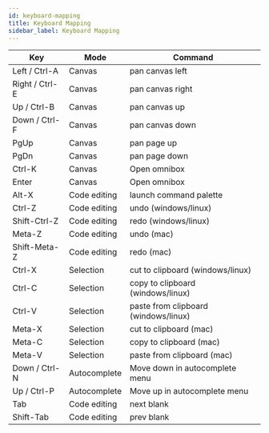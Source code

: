 ```yaml
---
id: keyboard-mapping
title: Keyboard Mapping
sidebar_label: Keyboard Mapping
---
```


| Key            | Mode         | Command                              |
| -------------- | ------------ | ------------------------------------ |
| Left / Ctrl-A  | Canvas       | pan canvas left                      |
| Right / Ctrl-E | Canvas       | pan canvas right                     |
| Up / Ctrl-B    | Canvas       | pan canvas up                        |
| Down / Ctrl-F  | Canvas       | pan canvas down                      |
| PgUp           | Canvas       | pan page up                          |
| PgDn           | Canvas       | pan page down                        |
| Ctrl-K         | Canvas       | Open omnibox                         |
| Enter          | Canvas       | Open omnibox                         |
| Alt-X          | Code editing | launch command palette               |
| Ctrl-Z         | Code editing | undo (windows/linux)                 |
| Shift-Ctrl-Z   | Code editing | redo (windows/linux)                 |
| Meta-Z         | Code editing | undo (mac)                           |
| Shift-Meta-Z   | Code editing | redo (mac)                           |
| Ctrl-X         | Selection    | cut to clipboard (windows/linux)     |
| Ctrl-C         | Selection    | copy to clipboard (windows/linux)    |
| Ctrl-V         | Selection    | paste from clipboard (windows/linux) |
| Meta-X         | Selection    | cut to clipboard (mac)               |
| Meta-C         | Selection    | copy to clipboard (mac)              |
| Meta-V         | Selection    | paste from clipboard (mac)           |
| Down / Ctrl-N  | Autocomplete | Move down in autocomplete menu       |
| Up / Ctrl-P    | Autocomplete | Move up in autocomplete menu         |
| Tab            | Code editing | next blank                           |
| Shift-Tab      | Code editing | prev blank                           |
